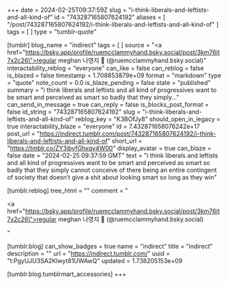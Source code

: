 +++
date = 2024-02-25T09:37:59Z
slug = "i-think-liberals-and-leftists-and-all-kind-of"
id = "743287165807624192"
aliases = [ "/post/743287165807624192/i-think-liberals-and-leftists-and-all-kind-of" ]
tags = [ ]
type = "tumblr-quote"

[tumblr]
blog_name = "indirect"
tags = [ ]
source = "<a href=\"https://bsky.app/profile/ruemcclammyhand.bsky.social/post/3km76it7x2c26\">regular meghan 나영지 🍉 (@ruemcclammyhand.bsky.social)</a>"
interactability_reblog = "everyone"
can_like = false
can_reblog = false
is_blazed = false
timestamp = 1.708853879e+09
format = "markdown"
type = "quote"
note_count = 0.0
is_blaze_pending = false
state = "published"
summary = "i think liberals and leftists and all kind of progressives want to be smart and perceived as smart so badly that they simply..."
can_send_in_message = true
can_reply = false
is_blocks_post_format = false
id_string = "743287165807624192"
slug = "i-think-liberals-and-leftists-and-all-kind-of"
reblog_key = "K3BOfJy8"
should_open_in_legacy = true
interactability_blaze = "everyone"
id = 7.432871658076242e+17
post_url = "https://indirect.tumblr.com/post/743287165807624192/i-think-liberals-and-leftists-and-all-kind-of"
short_url = "https://tmblr.co/ZY3jbyfGhxqy4W00"
display_avatar = true
can_blaze = false
date = "2024-02-25 09:37:59 GMT"
text = "i think liberals and leftists and all kind of progressives want to be smart and perceived as smart so badly that they simply cannot conceive of there being an entire contingent of society that doesn’t give a shit about looking smart so long as they win"

[tumblr.reblog]
tree_html = ""
comment = "<p><a href=\"https://bsky.app/profile/ruemcclammyhand.bsky.social/post/3km76it7x2c26\">regular meghan 나영지 🍉 (@ruemcclammyhand.bsky.social)</a></p>"

[tumblr.blog]
can_show_badges = true
name = "indirect"
title = "indirect"
description = ""
url = "https://indirect.tumblr.com/"
uuid = "t:PgyUJU3SA2Klwyt81UWAwQ"
updated = 1.738205153e+09

[tumblr.blog.tumblrmart_accessories]
+++
